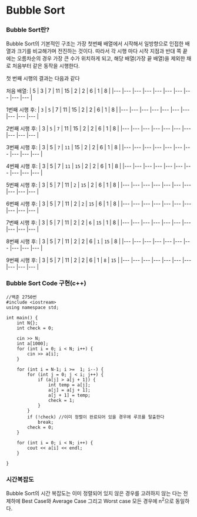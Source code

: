 # Bubble Sort

### Bubble Sort란?

Bubble Sort의 기본적인 구조는 가장 첫번째 배열에서 시작해서 일방향으로 인접한 배열과 크기를 비교해가며 전진하는 것이다. 따라서 각 시행 마다 시작 지점과 반대 쪽 끝에는 오름차순의 경우 가장 큰 수가 위치하게 되고, 해당 배열(가장 끝 배열)을 제외한 채로 처음부터 같은 동작을 시행한다.

첫 번째 시행의 결과는 다음과 같다

처음 배열: 
| 5 | 3 | 7 | 11 | 15 | 2 | 2 | 6 | 1 | 8 |
|--- |--- |--- |--- |--- |--- |--- |--- |--- |--- |

1번째 시행 후:
| `3` | `5` | 7 | 11 | 15 | 2 | 2 | 6 | 1 | 8 |
|--- |--- |--- |--- |--- |--- |--- |--- |--- |--- |

2번째 시행 후:
| 3 | `5` | `7` | 11 | 15 | 2 | 2 | 6 | 1 | 8 |
|--- |--- |--- |--- |--- |--- |--- |--- |--- |--- |

3번째 시행 후:
| 3 | 5 | `7` | `11` | 15 | 2 | 2 | 6 | 1 | 8 |
|--- |--- |--- |--- |--- |--- |--- |--- |--- |--- |

4번째 시행 후:
| 3 | 5 | 7 | `11` | `15` | 2 | 2 | 6 | 1 | 8 |
|--- |--- |--- |--- |--- |--- |--- |--- |--- |--- |

5번째 시행 후:
| 3 | 5 | 7 | 11 | `2` | `15` | 2 | 6 | 1 | 8 |
|--- |--- |--- |--- |--- |--- |--- |--- |--- |--- |

6번째 시행 후:
| 3 | 5 | 7 | 11 | 2 | `2` | `15` | 6 | 1 | 8 |
|--- |--- |--- |--- |--- |--- |--- |--- |--- |--- |

7번째 시행 후:
| 3 | 5 | 7 | 11 | 2 | 2 | `6` | `15` | 1 | 8 |
|--- |--- |--- |--- |--- |--- |--- |--- |--- |--- |

8번째 시행 후:
| 3 | 5 | 7 | 11 | 2 | 2 | 6 | `1` | `15` | 8 |
|--- |--- |--- |--- |--- |--- |--- |--- |--- |--- |

9번째 시행 후:
| 3 | 5 | 7 | 11 | 2 | 2 | 6 | 1 | `8` | `15` |
|--- |--- |--- |--- |--- |--- |--- |--- |--- |--- |


### Bubble Sort Code 구현(c++)

```
//백준 2750번
#include <iostream> 
using namespace std;

int main() {
	int N{};
	int check = 0;

	cin >> N;
	int a[1000];
	for (int i = 0; i < N; i++) {
		cin >> a[i];
	}

	for (int i = N-1; i >=  1; i--) {
		for (int j = 0; j < i; j++) {
			if (a[j] > a[j + 1]) {
				int temp = a[j];
				a[j] = a[j + 1];
				a[j + 1] = temp;
				check = 1;
			}
		}
		if (!check) //이미 정렬이 완료되어 있을 경우에 루프를 탈출한다
			break;
		check = 0;
	}

	for (int i = 0; i < N; i++) {
		cout << a[i] << endl;
	}

}
```

### 시간복잡도

Bubble Sort의 시간 복잡도는 이미 정렬되어 있지 않은 경우를 고려하지 않는 다는 전제하에 Best Case와 Average Case 그리고 Worst case 모든 경우에 n<sup>2</sup>으로 동일하다.

